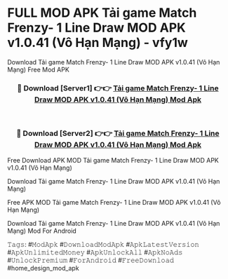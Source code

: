 # FULL MOD APK Tải game Match Frenzy- 1 Line Draw MOD APK v1.0.41 (Vô Hạn Mạng) - vfy1w
Download Tải game Match Frenzy- 1 Line Draw MOD APK v1.0.41 (Vô Hạn Mạng) Free Mod APK

<div align="center">
<h3>🔴 Download [Server1] 👉👉 <a href="https://apk-comot.site?title=Tải_game_Match_Frenzy-_1_Line_Draw_MOD_APK_v1.0.41_(Vô_Hạn_Mạng)">Tải game Match Frenzy- 1 Line Draw MOD APK v1.0.41 (Vô Hạn Mạng) Mod Apk</a></h3><br>

<h3>🔴 Download [Server2] 👉👉 <a href="https://apk-comot.site?title=Tải_game_Match_Frenzy-_1_Line_Draw_MOD_APK_v1.0.41_(Vô_Hạn_Mạng)">Tải game Match Frenzy- 1 Line Draw MOD APK v1.0.41 (Vô Hạn Mạng) Mod Apk</a></h3>
</div>


Free Download APK MOD Tải game Match Frenzy- 1 Line Draw MOD APK v1.0.41 (Vô Hạn Mạng)

Download Tải game Match Frenzy- 1 Line Draw MOD APK v1.0.41 (Vô Hạn Mạng) 

Free APK MOD Tải game Match Frenzy- 1 Line Draw MOD APK v1.0.41 (Vô Hạn Mạng) 

Download Tải game Match Frenzy- 1 Line Draw MOD APK v1.0.41 (Vô Hạn Mạng) Mod For Android

𝚃𝚊𝚐𝚜: #𝙼𝚘𝚍𝙰𝚙𝚔 #𝙳𝚘𝚠𝚗𝚕𝚘𝚊𝚍𝙼𝚘𝚍𝙰𝚙𝚔 #𝙰𝚙𝚔𝙻𝚊𝚝𝚎𝚜𝚝𝚅𝚎𝚛𝚜𝚒𝚘𝚗 #𝙰𝚙𝚔𝚄𝚗𝚕𝚒𝚖𝚒𝚝𝚎𝚍𝙼𝚘𝚗𝚎𝚢 #𝙰𝚙𝚔𝚄𝚗𝚕𝚘𝚌𝚔𝙰𝚕𝚕 #𝙰𝚙𝚔𝙽𝚘𝙰𝚍𝚜 #𝚄𝚗𝚕𝚘𝚌𝚔𝙿𝚛𝚎𝚖𝚒𝚞𝚖 #𝙵𝚘𝚛𝙰𝚗𝚍𝚛𝚘𝚒𝚍 #𝙵𝚛𝚎𝚎𝙳𝚘𝚠𝚗𝚕𝚘𝚊𝚍 #home_design_mod_apk